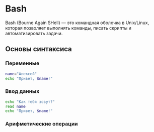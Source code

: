 # Bash

Bash (Bourne Again SHell) — это командная оболочка в Unix/Linux, которая позволяет выполнять команды, писать скрипты и автоматизировать задачи.
## Основы синтаксиса

### Переменные
```bash
name="Алексей"
echo "Привет, $name!"
```

### Ввод данных
```bash
echo "Как тебя зовут?"
read name
echo "Привет, $name!"
```

### Арифметические операции
